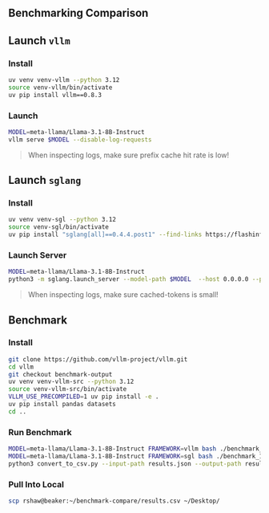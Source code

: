 ## Benchmarking Comparison

## Launch `vllm`

### Install

```bash
uv venv venv-vllm --python 3.12
source venv-vllm/bin/activate
uv pip install vllm==0.8.3
```

### Launch

```bash
MODEL=meta-llama/Llama-3.1-8B-Instruct
vllm serve $MODEL --disable-log-requests
```

> When inspecting logs, make sure prefix cache hit rate is low!

## Launch `sglang`

### Install

```bash
uv venv venv-sgl --python 3.12
source venv-sgl/bin/activate
uv pip install "sglang[all]==0.4.4.post1" --find-links https://flashinfer.ai/whl/cu124/torch2.5/flashinfer-python
```

### Launch Server

```bash
MODEL=meta-llama/Llama-3.1-8B-Instruct
python3 -m sglang.launch_server --model-path $MODEL  --host 0.0.0.0 --port 8000 # --enable-mixed-chunk --enable-torch-compile
```

> When inspecting logs, make sure cached-tokens is small!

## Benchmark

### Install
```bash
git clone https://github.com/vllm-project/vllm.git
cd vllm
git checkout benchmark-output
uv venv venv-vllm-src --python 3.12
source venv-vllm-src/bin/activate
VLLM_USE_PRECOMPILED=1 uv pip install -e .
uv pip install pandas datasets
cd ..
```

### Run Benchmark

```bash
MODEL=meta-llama/Llama-3.1-8B-Instruct FRAMEWORK=vllm bash ./benchmark_1000_in_100_out.sh
MODEL=meta-llama/Llama-3.1-8B-Instruct FRAMEWORK=sgl bash ./benchmark_1000_in_100_out.sh
python3 convert_to_csv.py --input-path results.json --output-path results.csv
```

### Pull Into Local

```bash
scp rshaw@beaker:~/benchmark-compare/results.csv ~/Desktop/
```
